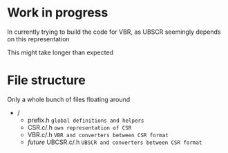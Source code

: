 # Work in progress

In currently trying to build the code for VBR, as UBSCR seemingly depends on this representation

This might take longer than expected

# File structure

Only a whole bunch of files floating around

* /
    * prefix.h `global definitions and helpers`
    * CSR.c/.h `own representation of CSR`
    * VBR.c/.h `VBR and converters between CSR format`
    * *future* UBCSR.c/.h `UBSCR and converters between CSR format`
